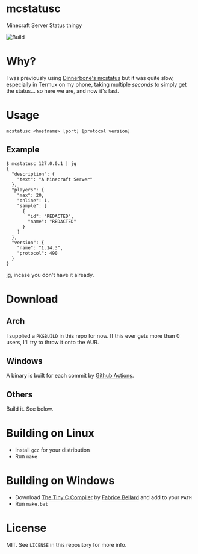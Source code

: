 # mcstatusc
Minecraft Server Status thingy

![Build](https://github.com/JerwuQu/mcstatusc/workflows/Build/badge.svg?branch=master)

# Why?
I was previously using [Dinnerbone's mcstatus](https://github.com/dinnerbone/mcstatus) but it was quite slow, especially in Termux on my phone, taking multiple *seconds* to simply get the status... so here we are, and now it's fast.

# Usage
`mcstatusc <hostname> [port] [protocol version]`

## Example
```
$ mcstatusc 127.0.0.1 | jq
{
  "description": {
    "text": "A Minecraft Server"
  },
  "players": {
    "max": 20,
    "online": 1,
    "sample": [
      {
        "id": "REDACTED",
        "name": "REDACTED"
      }
    ]
  },
  "version": {
    "name": "1.14.3",
    "protocol": 490
  }
}
```
[jq](https://github.com/stedolan/jq), incase you don't have it already.

# Download
## Arch
I supplied a `PKGBUILD` in this repo for now. If this ever gets more than 0 users, I'll try to throw it onto the AUR.

## Windows
A binary is built for each commit by [Github Actions](https://github.com/JerwuQu/mcstatusc/actions?query=is%3Asuccess+branch%3Amaster).

## Others
Build it. See below.

# Building on Linux
- Install `gcc` for your distribution
- Run `make`

# Building on Windows
- Download [The Tiny C Compiler](https://bellard.org/tcc/) by [Fabrice Bellard](https://bellard.org/) and add to your `PATH`
- Run `make.bat`

# License
MIT. See `LICENSE` in this repository for more info.
